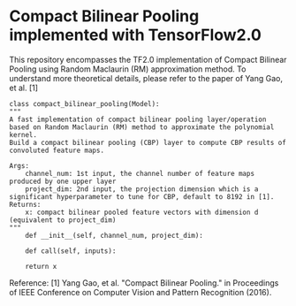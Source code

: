 # Compact Bilinear Pooling implemented with TensorFlow2.0
This repository encompasses the TF2.0 implementation of Compact Bilinear Pooling using Random Maclaurin (RM) approximation method.
To understand more theoretical details, please refer to the paper of Yang Gao, et al. [1]

    
    class compact_bilinear_pooling(Model):
	"""
	A fast implementation of compact bilinear pooling layer/operation based on Random Maclaurin (RM) method to approximate the polynomial kernel. 
	Build a compact bilinear pooling (CBP) layer to compute CBP results of convoluted feature maps.
	
    Args:
    	channel_num: 1st input, the channel number of feature maps produced by one upper layer
    	project_dim: 2nd input, the projection dimension which is a significant hyperparameter to tune for CBP, default to 8192 in [1].
    Returns:
    	x: compact bilinear pooled feature vectors with dimension d (equivalent to project_dim)
	"""
    	def __init__(self, channel_num, project_dim):

    	def call(self, inputs):
        
        return x

Reference: [1] Yang Gao, et al. "Compact Bilinear Pooling." in Proceedings of IEEE Conference on Computer Vision and Pattern Recognition (2016).
